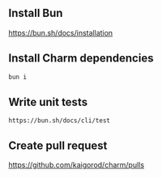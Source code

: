 
## Install Bun
https://bun.sh/docs/installation

## Install Charm dependencies

```sh
bun i
```

## Write unit tests

```
https://bun.sh/docs/cli/test
```

## Create pull request
https://github.com/kaigorod/charm/pulls



